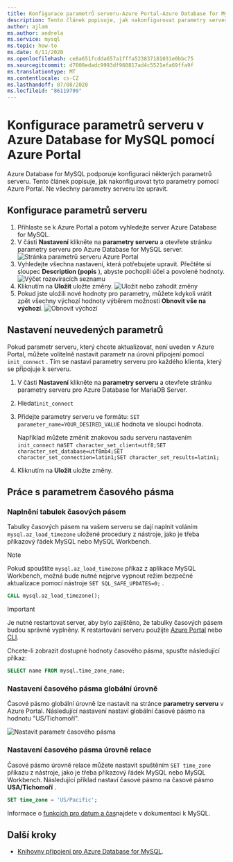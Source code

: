 ```yaml
---
title: Konfigurace parametrů serveru-Azure Portal-Azure Database for MySQL
description: Tento článek popisuje, jak nakonfigurovat parametry serveru MySQL v Azure Database for MySQL pomocí Azure Portal.
author: ajlam
ms.author: andrela
ms.service: mysql
ms.topic: how-to
ms.date: 6/11/2020
ms.openlocfilehash: ce8a651fcdda657a1fffa523837181031e0bbc75
ms.sourcegitcommit: d7008edadc9993df960817ad4c5521efa69ffa9f
ms.translationtype: MT
ms.contentlocale: cs-CZ
ms.lasthandoff: 07/08/2020
ms.locfileid: "86119799"
---
```

# <a name="configure-server-parameters-in-azure-database-for-mysql-using-the-azure-portal"></a>Konfigurace parametrů serveru v Azure Database for MySQL pomocí Azure Portal

Azure Database for MySQL podporuje konfiguraci některých parametrů serveru. Tento článek popisuje, jak nakonfigurovat tyto parametry pomocí Azure Portal. Ne všechny parametry serveru lze upravit.

## <a name="configure-server-parameters"></a>Konfigurace parametrů serveru

1. Přihlaste se k Azure Portal a potom vyhledejte server Azure Database for MySQL.
2. V části **Nastavení** klikněte na **parametry serveru** a otevřete stránku parametry serveru pro Azure Database for MySQL server.
![Stránka parametrů serveru Azure Portal](./media/howto-server-parameters/auzre-portal-server-parameters.png)
3. Vyhledejte všechna nastavení, která potřebujete upravit. Přečtěte si sloupec **Description (popis** ), abyste pochopili účel a povolené hodnoty.
![Výčet rozevíracích seznamu](./media/howto-server-parameters/3-toggle_parameter.png)
4. Kliknutím na **Uložit** uložte změny.
![Uložit nebo zahodit změny](./media/howto-server-parameters/4-save_parameters.png)
5. Pokud jste uložili nové hodnoty pro parametry, můžete kdykoli vrátit zpět všechny výchozí hodnoty výběrem možnosti **Obnovit vše na výchozí**.
![Obnovit výchozí](./media/howto-server-parameters/5-reset_parameters.png)

## <a name="setting-parameters-not-listed"></a>Nastavení neuvedených parametrů

Pokud parametr serveru, který chcete aktualizovat, není uveden v Azure Portal, můžete volitelně nastavit parametr na úrovni připojení pomocí `init_connect` . Tím se nastaví parametry serveru pro každého klienta, který se připojuje k serveru. 

1. V části **Nastavení** klikněte na **parametry serveru** a otevřete stránku parametry serveru pro Azure Database for MariaDB Server.
2. Hledat`init_connect`
3. Přidejte parametry serveru ve formátu: `SET parameter_name=YOUR_DESIRED_VALUE` hodnota ve sloupci hodnota.

    Například můžete změnit znakovou sadu serveru nastavením `init_connect` na`SET character_set_client=utf8;SET character_set_database=utf8mb4;SET character_set_connection=latin1;SET character_set_results=latin1;`
4. Kliknutím na **Uložit** uložte změny.

## <a name="working-with-the-time-zone-parameter"></a>Práce s parametrem časového pásma

### <a name="populating-the-time-zone-tables"></a>Naplnění tabulek časových pásem

Tabulky časových pásem na vašem serveru se dají naplnit voláním `mysql.az_load_timezone` uložené procedury z nástroje, jako je třeba příkazový řádek MySQL nebo MySQL Workbench.

> [!NOTE]
> Pokud spouštíte `mysql.az_load_timezone` příkaz z aplikace MySQL Workbench, možná bude nutné nejprve vypnout režim bezpečné aktualizace pomocí nástroje `SET SQL_SAFE_UPDATES=0;` .

```sql
CALL mysql.az_load_timezone();
```

> [!IMPORTANT]
> Je nutné restartovat server, aby bylo zajištěno, že tabulky časových pásem budou správně vyplněny. K restartování serveru použijte [Azure Portal](howto-restart-server-portal.md) nebo [CLI](howto-restart-server-cli.md).

Chcete-li zobrazit dostupné hodnoty časového pásma, spusťte následující příkaz:

```sql
SELECT name FROM mysql.time_zone_name;
```

### <a name="setting-the-global-level-time-zone"></a>Nastavení časového pásma globální úrovně

Časové pásmo globální úrovně lze nastavit na stránce **parametry serveru** v Azure Portal. Následující nastavení nastaví globální časové pásmo na hodnotu "US/Tichomoří".

![Nastavit parametr časového pásma](./media/howto-server-parameters/timezone.png)

### <a name="setting-the-session-level-time-zone"></a>Nastavení časového pásma úrovně relace

Časové pásmo úrovně relace můžete nastavit spuštěním `SET time_zone` příkazu z nástroje, jako je třeba příkazový řádek MySQL nebo MySQL Workbench. Následující příklad nastaví časové pásmo na časové pásmo **USA/Tichomoří** .

```sql
SET time_zone = 'US/Pacific';
```

Informace o [funkcích pro datum a čas](https://dev.mysql.com/doc/refman/5.7/en/date-and-time-functions.html#function_convert-tz)najdete v dokumentaci k MySQL.

## <a name="next-steps"></a>Další kroky

- [Knihovny připojení pro Azure Database for MySQL](concepts-connection-libraries.md).
